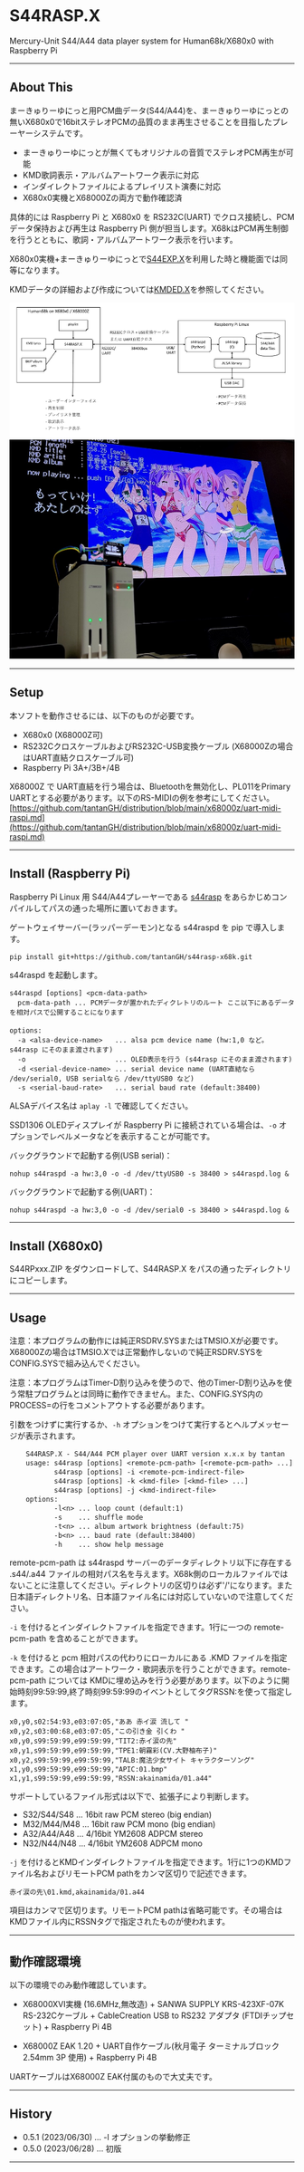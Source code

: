 # S44RASP.X

Mercury-Unit S44/A44 data player system for Human68k/X680x0 with Raspberry Pi

---

## About This

まーきゅりーゆにっと用PCM曲データ(S44/A44)を、まーきゅりーゆにっとの無いX680x0で16bitステレオPCMの品質のまま再生させることを目指したプレーヤーシステムです。

- まーきゅりーゆにっとが無くてもオリジナルの音質でステレオPCM再生が可能
- KMD歌詞表示・アルバムアートワーク表示に対応
- インダイレクトファイルによるプレイリスト演奏に対応
- X680x0実機とX68000Zの両方で動作確認済

具体的には Raspberry Pi と X680x0 を RS232C(UART) でクロス接続し、PCMデータ保持および再生は Raspberry Pi 側が担当します。X68kはPCM再生制御を行うとともに、歌詞・アルバムアートワーク表示を行います。


X680x0実機+まーきゅりーゆにっとで[S44EXP.X](https://github.com/tantanGH/s44exp)を利用した時と機能面では同等になります。

KMDデータの詳細および作成については[KMDED.X](https://github.com/tantanGH/kmded)を参照してください。

<img src='images/s44rasp-x68k.png'/>

<br/>

<img src='images/s44rasp-x68k-2.jpg'/>

---

## Setup

本ソフトを動作させるには、以下のものが必要です。

* X680x0 (X68000Z可)
* RS232CクロスケーブルおよびRS232C-USB変換ケーブル (X68000Zの場合はUART直結クロスケーブル可)
* Raspberry Pi 3A+/3B+/4B

X68000Z で UART直結を行う場合は、Bluetoothを無効化し、PL011をPrimary UARTとする必要があります。以下のRS-MIDIの例を参考にしてください。
[https://github.com/tantanGH/distribution/blob/main/x68000z/uart-midi-raspi.md](https://github.com/tantanGH/distribution/blob/main/x68000z/uart-midi-raspi.md)

---

## Install (Raspberry Pi)

Raspberry Pi Linux 用 S44/A44プレーヤーである [s44rasp](https://github.com/tantanGH/s44rasp) をあらかじめコンパイルしてパスの通った場所に置いておきます。

ゲートウェイサーバー(ラッパーデーモン)となる s44raspd を pip で導入します。

    pip install git+https://github.com/tantanGH/s44rasp-x68k.git

s44raspd を起動します。

    s44raspd [options] <pcm-data-path>
      pcm-data-path ... PCMデータが置かれたディクレトリのルート ここ以下にあるデータを相対パスで公開することになります

    options:
      -a <alsa-device-name>   ... alsa pcm device name (hw:1,0 など。s44rasp にそのまま渡されます)
      -o                      ... OLED表示を行う (s44rasp にそのまま渡されます)
      -d <serial-device-name> ... serial device name (UART直結なら /dev/serial0, USB serialなら /dev/ttyUSB0 など)
      -s <serial-baud-rate>   ... serial baud rate (default:38400)

ALSAデバイス名は `aplay -l` で確認してください。

SSD1306 OLEDディスプレイが Raspberry Pi に接続されている場合は、`-o` オプションでレベルメータなどを表示することが可能です。

バックグラウンドで起動する例(USB serial)：

    nohup s44raspd -a hw:3,0 -o -d /dev/ttyUSB0 -s 38400 > s44raspd.log &

バックグラウンドで起動する例(UART)：

    nohup s44raspd -a hw:3,0 -o -d /dev/serial0 -s 38400 > s44raspd.log &

---

## Install (X680x0)

S44RPxxx.ZIP をダウンロードして、S44RASP.X をパスの通ったディレクトリにコピーします。


---

## Usage

注意：本プログラムの動作には純正RSDRV.SYSまたはTMSIO.Xが必要です。X68000Zの場合はTMSIO.Xでは正常動作しないので純正RSDRV.SYSをCONFIG.SYSで組み込んでください。

注意：本プログラムはTimer-D割り込みを使うので、他のTimer-D割り込みを使う常駐プログラムとは同時に動作できません。また、CONFIG.SYS内のPROCESS=の行をコメントアウトする必要があります。

引数をつけずに実行するか、`-h` オプションをつけて実行するとヘルプメッセージが表示されます。

        S44RASP.X - S44/A44 PCM player over UART version x.x.x by tantan
        usage: s44rasp [options] <remote-pcm-path> [<remote-pcm-path> ...]
               s44rasp [options] -i <remote-pcm-indirect-file>
               s44rasp [options] -k <kmd-file> [<kmd-file> ...]
               s44rasp [options] -j <kmd-indirect-file>
        options:
               -l<n> ... loop count (default:1)
               -s    ... shuffle mode
               -t<n> ... album artwork brightness (default:75)
               -b<n> ... baud rate (default:38400)
               -h    ... show help message

remote-pcm-path は s44raspd サーバーのデータディレクトリ以下に存在する .s44/.a44 ファイルの相対パス名を与えます。X68k側のローカルファイルではないことに注意してください。ディレクトリの区切りは必ず'/'になります。また日本語ディレクトリ名、日本語ファイル名には対応していないので注意してください。

`-i` を付けるとインダイレクトファイルを指定できます。1行に一つの remote-pcm-path を含めることができます。

`-k` を付けると pcm 相対パスの代わりにローカルにある .KMD ファイルを指定できます。この場合はアートワーク・歌詞表示を行うことができます。remote-pcm-path については KMDに埋め込みを行う必要があります。以下のように開始時刻99:59:99,終了時刻99:59:99のイベントとしてタグRSSN:を使って指定します。

    x0,y0,s02:54:93,e03:07:05,"ああ 赤イ涙 流して "
    x0,y2,s03:00:68,e03:07:05,"この引き金 引くわ "
    x0,y0,s99:59:99,e99:59:99,"TIT2:赤イ涙の先"
    x0,y1,s99:59:99,e99:59:99,"TPE1:朝霧彩(CV.大野柚布子)"
    x0,y2,s99:59:99,e99:59:99,"TALB:魔法少女サイト キャラクターソング"
    x1,y0,s99:59:99,e99:59:99,"APIC:01.bmp"
    x1,y1,s99:59:99,e99:59:99,"RSSN:akainamida/01.a44"

サポートしているファイル形式は以下で、拡張子により判断します。

- S32/S44/S48 ... 16bit raw PCM stereo (big endian)
- M32/M44/M48 ... 16bit raw PCM mono (big endian)
- A32/A44/A48 ... 4/16bit YM2608 ADPCM stereo
- N32/N44/N48 ... 4/16bit YM2608 ADPCM mono

`-j` を付けるとKMDインダイレクトファイルを指定できます。1行に1つのKMDファイル名およびリモートPCM pathをカンマ区切りで記述できます。

    赤イ涙の先\01.kmd,akainamida/01.a44

項目はカンマで区切ります。リモートPCM pathは省略可能です。その場合はKMDファイル内にRSSNタグで指定されたものが使われます。

---

## 動作確認環境

以下の環境でのみ動作確認しています。

* X68000XVI実機 (16.6MHz,無改造) + SANWA SUPPLY KRS-423XF-07K RS-232Cケーブル + CableCreation USB to RS232 アダプタ (FTDIチップセット) + Raspberry Pi 4B

* X68000Z EAK 1.20 + UART自作ケーブル(秋月電子 ターミナルブロック 2.54mm 3P 使用) + Raspberry Pi 4B

UARTケーブルはX68000Z EAK付属のもので大丈夫です。

---

## History

* 0.5.1 (2023/06/30) ... -l オプションの挙動修正
* 0.5.0 (2023/06/28) ... 初版

---
